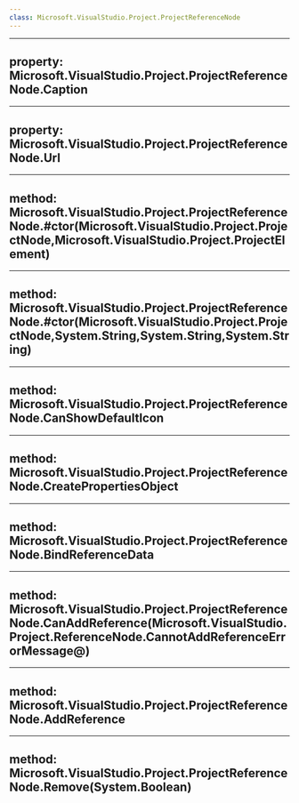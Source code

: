 ```yaml
---
class: Microsoft.VisualStudio.Project.ProjectReferenceNode
---
```


---
property: Microsoft.VisualStudio.Project.ProjectReferenceNode.Caption
---

---
property: Microsoft.VisualStudio.Project.ProjectReferenceNode.Url
---

---
method: Microsoft.VisualStudio.Project.ProjectReferenceNode.#ctor(Microsoft.VisualStudio.Project.ProjectNode,Microsoft.VisualStudio.Project.ProjectElement)
---

---
method: Microsoft.VisualStudio.Project.ProjectReferenceNode.#ctor(Microsoft.VisualStudio.Project.ProjectNode,System.String,System.String,System.String)
---

---
method: Microsoft.VisualStudio.Project.ProjectReferenceNode.CanShowDefaultIcon
---

---
method: Microsoft.VisualStudio.Project.ProjectReferenceNode.CreatePropertiesObject
---

---
method: Microsoft.VisualStudio.Project.ProjectReferenceNode.BindReferenceData
---

---
method: Microsoft.VisualStudio.Project.ProjectReferenceNode.CanAddReference(Microsoft.VisualStudio.Project.ReferenceNode.CannotAddReferenceErrorMessage@)
---

---
method: Microsoft.VisualStudio.Project.ProjectReferenceNode.AddReference
---

---
method: Microsoft.VisualStudio.Project.ProjectReferenceNode.Remove(System.Boolean)
---

